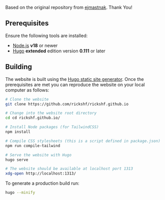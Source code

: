 Based on the original repository from [ejmastnak](https://github.com/ejmastnak/ejmastnak.com). Thank You!




## Prerequisites

Ensure the following tools are installed:

- [Node.js](https://nodejs.org/) **v18** or newer
- [Hugo](https://gohugo.io/) **extended** edition version **0.111** or later

## Building

The website is built using the [Hugo static site generator](https://gohugo.io/). Once the prerequisites are met you can reproduce the website on your local computer as follows:

```bash
# Clone the website
git clone https://github.com/rickshf/rickshf.github.io

# Change into the website root directory
cd cd rickshf.github.io/

# Install Node packages (for TailwindCSS)
npm install

# Compile CSS stylesheets (this is a script defined in package.json)
npm run compile-tailwind

# Serve the website with Hugo
hugo serve

# The website should be available at localhost port 1313
xdg-open http://localhost:1313/
```

To generate a production build run:

```bash
hugo --minify
```

